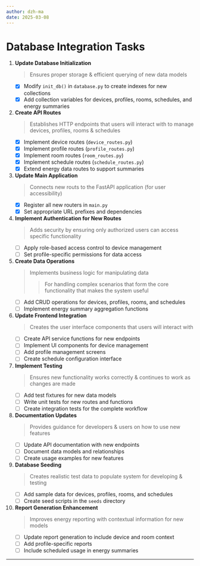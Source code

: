 ```yaml
---
author: dzh-ma
date: 2025-03-08
---
```


# Database Integration Tasks

1. **Update Database Initialization**
    > Ensures proper storage & efficient querying of new data models
    - [X] Modify `init_db()` in `database.py` to create indexes for new collections
    - [X] Add collection variables for devices, profiles, rooms, schedules, and energy summaries

2. **Create API Routes**
    > Establishes HTTP endpoints that users will interact with to manage devices, profiles, rooms & schedules
    - [X] Implement device routes (`device_routes.py`)
    - [X] Implement profile routes (`profile_routes.py`) 
    - [X] Implement room routes (`room_routes.py`)
    - [X] Implement schedule routes (`schedule_routes.py`)
    - [X] Extend energy data routes to support summaries

3. **Update Main Application**
    > Connects new routs to the FastAPI application (for user accessibility)
    - [X] Register all new routers in `main.py`
    - [X] Set appropriate URL prefixes and dependencies

4. **Implement Authentication for New Routes**
    > Adds security by ensuring only authorized users can access specific functionality
    - [ ] Apply role-based access control to device management
    - [ ] Set profile-specific permissions for data access

5. **Create Data Operations**
    > Implements business logic for manipulating data
    >> For handling complex scenarios that form the core functionality that makes the system useful
    - [ ] Add CRUD operations for devices, profiles, rooms, and schedules
    - [ ] Implement energy summary aggregation functions

6. **Update Frontend Integration**
    > Creates the user interface components that users will interact with
    - [ ] Create API service functions for new endpoints
    - [ ] Implement UI components for device management
    - [ ] Add profile management screens
    - [ ] Create schedule configuration interface

7. **Implement Testing**
    > Ensures new functionality works correctly & continues to work as changes are made
    - [ ] Add test fixtures for new data models
    - [ ] Write unit tests for new routes and functions
    - [ ] Create integration tests for the complete workflow

8. **Documentation Updates**
    > Provides guidance for developers & users on how to use new features
    - [ ] Update API documentation with new endpoints
    - [ ] Document data models and relationships
    - [ ] Create usage examples for new features

9. **Database Seeding**
    > Creates realistic test data to populate system for developing & testing
    - [ ] Add sample data for devices, profiles, rooms, and schedules
    - [ ] Create seed scripts in the `seeds` directory

10. **Report Generation Enhancement**
    > Improves energy reporting with contextual information for new models
    - [ ] Update report generation to include device and room context
    - [ ] Add profile-specific reports
    - [ ] Include scheduled usage in energy summaries

---
